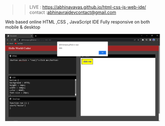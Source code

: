 >> LIVE : https://abhinavayas.github.io/html-css-js-web-ide/    <br>
contact :abhinavrajdevcontact@gmail.com

Web based online HTML ,CSS , JavaScript IDE
Fully responsive on both mobile & desktop

<img src = "demo.png" />
